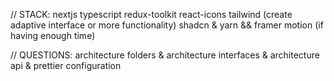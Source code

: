 // STACK: nextjs typescript redux-toolkit react-icons tailwind (create adaptive interface or more functionality)
shadcn & yarn && framer motion (if having enough time)

// QUESTIONS: architecture folders & architecture interfaces & architecture api & prettier configuration
